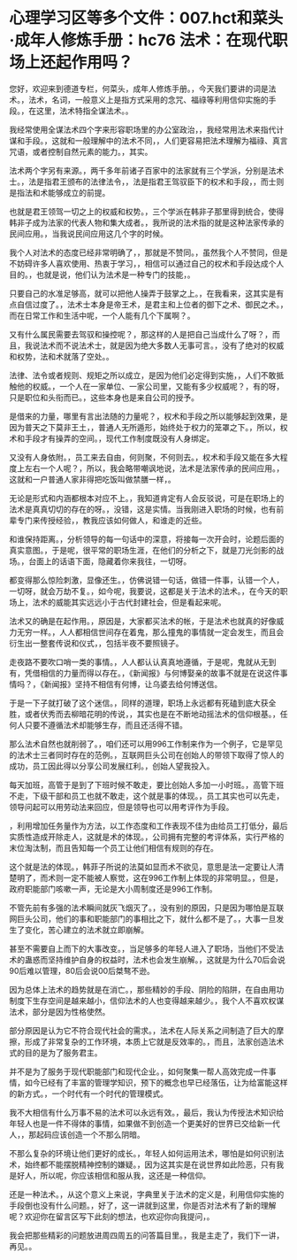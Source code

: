 # 心理学习区等多个文件：007.hct和菜头·成年人修炼手册：hc76 法术：在现代职场上还起作用吗？

您好，欢迎来到德道专栏，何菜头，成年人修炼手册。，今天我们要讲的词是法术。，法术，名词，一般意义上是指方式采用的念咒、福祿等利用信仰实施的手段。，在这里，法术特指全谋法术。。

我经常使用全谋法术四个字来形容职场里的办公室政治，，我经常用法术来指代计谋和手段。，这就和一般理解中的法术不同，，人们更容易把法术理解为福祿、真言咒语，或者控制自然元素的能力。，其实。

法术两个字另有来源。，两千多年前诸子百家中的法家就有三个学派，分别是法术士。，法是指君王颁布的法律法令，，法是指君王驾驭臣下的权术和手段，，而士则是指法和术能够成立的前提。

也就是君王领驾一切之上的权威和权势。，三个学派在韩非子那里得到统合，使得韩非子成为法家的代表人物和集大成者。，我所说的法术指的就是这种法家传承的民间应用。，当我说民间应用这几个字的时候。

我个人对法术的态度已经非常明确了，，那就是不赞同。，虽然我个人不赞同，但是不妨碍许多人喜欢使用、热衷于学习，，相信可以通过自己的权术和手段达成个人目的。，也就是说，他们认为法术是一种专门的技能，。

只要自己的水准足够高，就可以把他人操弄于鼓掌之上。，在我看来，这其实是有点自信过度了。，法术士本身是帝王术，是君主和上位者的御下之术、御民之术。，而在日常工作和生活中呢，一个人能有几个下属啊？。

又有什么属民需要去驾驭和操控呢？，那这样的人是把自己当成什么了呀？，而且，我说法术而不说法术士，就是因为绝大多数人无事可言。，没有了绝对的权威和权势，法和术就落了空处。。

法律、法令或者规则、规矩之所以成立，是因为他们必定得到实施，，人们不敢抵触他的权威。，一个人在一家单位、一家公司里，又能有多少权威呢？，有的呀，只是职位和头衔而已。，这些本身也是来自公司的授予。

是借来的力量，哪里有言出法随的力量呢？，权术和手段之所以能够起到效果，是因为普天之下莫非王土，，普通人无所遁形，始终处于权力的笼罩之下。，所以，权术和手段才有操弄的空间。，现代工作制度既没有人身绑定。

又没有人身依附。，员工来去自由，何则聚，不何则去。，权术和手段又能在多大程度上左右一个人呢？，所以，我会略带嘲讽地说，法术是法家传承的民间应用。，这就和一户普通人家非得把吃饭叫做禁膳一样，。

无论是形式和内涵都根本对应不上。，我知道肯定有人会反驳说，可是在职场上的法术是真真切切的存在的呀。，没错，这是实情。当我刚进入职场的时候，也有前辈专门来传授经验，，教我应该如何做人，和谁走的近些。

和谁保持距离。，分析领导的每一句话中的深意，将接每一次开会时，论题后面的真实意图。，于是呢，很平常的职场生涯，在他们的分析之下，就是刀光剑影的战场。，台面上的话语下面，隐藏着你来我往，一切呀。

都变得那么惊险刺激，显像还生。，仿佛说错一句话，做错一件事，认错一个人，一切呀，就会万劫不复。，如今呢，我要说，这都是关于法术的法术。，在今天的职场上，法术的威能其实远远小于古代封建社会，但是看起来呢。

法术又的确是在起作用。，原因是，大家都买法术的帐，于是法术也就真的好像威力无穷一样。，人人都相信世间存在着鬼，那么撞鬼的事情就一定会发生，而且会衍生出一整套传说和仪式，，包括半夜不要照镜子。

走夜路不要吹口哨一类的事情。，人人都认认真真地遵循，于是呢，鬼就从无到有，凭借相信的力量而得以存在。，《新闻报》与何博娶亲的故事不就是在说这件事情吗？，《新闻报》坚持不相信有何博，让乌婆去给何博送信。

于是一下子就打破了这个迷信。，同样的道理，职场上永远都有死磕到底大获全胜，或者伏秀而去柳暗花明的传说，，其实也是在不断地动摇法术的信仰根基。，任何人只要不遵循法术却能够生存，而且还活得不错。

那么法术自然也就削弱了。，咱们还可以用996工作制来作为一个例子，它是罕见的法术士三者同时存在的范例。，互联网巨头公司在创始人的带领下取得了惊人的成功，员工因此得以分享公司发展红利。，创始人望我投入。

每天加班，高管于是到了下班时候不敢走，要比创始人多加一小时班。，高管下班不走，下级干部和员工也就不敢走，这个就是事的体现。，员工其实也可以先走，领导问起可以用劳动法来回应，但是领导也可以用考评作为手段。

，利用增加任务量作为方法，以工作态度和工作表现不佳为由给员工打低分，最后实质性造成开除走人，这就是术的体现。，公司拥有完整的考评体系，实行严格的末位淘汰制，而且告知每一个员工让他们相信有规则的存在。

这个就是法的体现。，韩菲子所说的法莫如显而术不欲见，意思是法一定要让人清楚明了，而术则一定不能被人察觉，这在996工作制上体现的非常明显。，但是，政府职能部门咳嗽一声，无论是大小周制度还是996工作制。

不管先前有多强的法术瞬间就灰飞烟灭了。，没有别的原因，只是因为哪怕是互联网巨头公司，他们的事和职能部门的事相比之下，就什么都不是了。，大事一旦发生了变化，苦心建立的法术就立即崩解。

甚至不需要自上而下的大事改变。，当足够多的年轻人进入了职场，当他们不受法术的蛊惑而坚持维护自身的权益时，法术也会发生崩解。，这就是为什么70后会说90后难以管理，80后会说00后桀骜不逊。

因为总体上法术的趋势就是在消亡。，那些精妙的手段、阴险的陷阱，在自由用功制度下生存空间是越来越小，信仰法术的人也变得越来越少。，我个人不喜欢权谋法术，部分是因为性格使然。

部分原因是认为它不符合现代社会的需求。，法术在人际关系之间制造了巨大的摩擦，形成了非常复杂的工作环境，本质上它就是反效率的。，而且，法家创造法术式的目的是为了服务君主。

并不是为了服务于现代职能部门和现代企业。，如何聚集一帮人高效完成一件事情，如今已经有了丰富的管理学知识，预下的概念也早已经落伍，让为给富能这样的新方式。，一个时代有一个时代的管理模式。

我不大相信有什么万事不易的法术可以永远有效。，最后，我认为传授法术知识给年轻人也是一件不得体的事情，如果做不到创造一个更美好的世界已交给新一代人，，那起码应该创造一个不那么阴暗。

不那么复杂的环境让他们更好的成长。，年轻人如何运用法术，哪怕是如何识别法术，始终都不能摆脱精神控制的嫌疑。，因为这其实是在说世界如此险恶，只有我是好人，所以呢，你应该相信和服从我，这还是一种信仰。

还是一种法术。，从这个意义上来说，字典里关于法术的定义是，利用信仰实施的手段倒也没有什么问题。，好了，这一讲就到这里，你是否对法术有了新的理解呢？欢迎你在留言区写下此刻的想法，也欢迎你向我提问，。

我会把那些精彩的问题放进周四周五的问答篇目里。，我是主走了，我们下一讲，再见。。